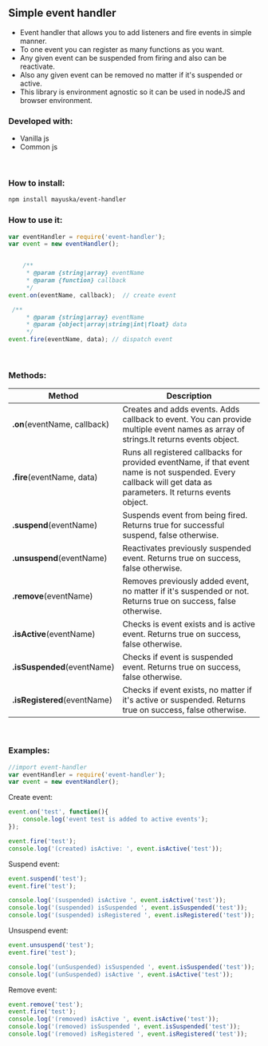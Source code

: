 ## Simple event handler
- Event handler that allows you to add listeners and fire events in simple manner. 
- To one event you can register as many functions as you want.
- Any given event can be suspended from firing and also can be reactivate. 
- Also any given event can be removed no matter if it's suspended or active. 
- This library is environment agnostic so it can be used in nodeJS and browser environment.

### Developed with:
- Vanilla js
- Common js

<br/>

### How to install:
```bash
npm install mayuska/event-handler
```

### How to use it:
```javascript
var eventHandler = require('event-handler');
var event = new eventHandler();


    /**
     * @param {string|array} eventName
     * @param {function} callback
     */
event.on(eventName, callback);  // create event

 /**
     * @param {string|array} eventName
     * @param {object|array|string|int|float} data
     */
event.fire(eventName, data); // dispatch event
```

<br/>

### Methods:

Method | Description 
--- | ---  
**.on**(eventName, callback)    | Creates and adds events. Adds callback to event. You can provide multiple event names as array of strings.It returns events object.
**.fire**(eventName, data)		| Runs all registered callbacks for provided eventName, if that event name is not suspended. Every callback will get data as parameters. It returns events object.
**.suspend**(eventName)         | Suspends event from being fired. Returns true for successful suspend, false otherwise.
**.unsuspend**(eventName)       | Reactivates previously suspended event. Returns true on success, false otherwise.
**.remove**(eventName)          | Removes previously added event, no matter if it's suspended or not. Returns true on success, false otherwise.
**.isActive**(eventName)        | Checks is event exists and is active event. Returns true on success, false otherwise.
**.isSuspended**(eventName)     | Checks if event is suspended event. Returns true on success, false otherwise.
**.isRegistered**(eventName)    | Checks if event exists, no matter if it's active or suspended. Returns true on success, false otherwise.


 <br/>

### Examples:

```javascript
//import event-handler
var eventHandler = require('event-handler');
var event = new eventHandler();
```

Create event:
```javascript
event.on('test', function(){
    console.log('event test is added to active events');
});

event.fire('test');
console.log('(created) isActive: ', event.isActive('test'));
```

Suspend event:
```javascript
event.suspend('test');
event.fire('test');

console.log('(suspended) isActive ', event.isActive('test'));
console.log('(suspended) isSuspended ', event.isSuspended('test'));
console.log('(suspended) isRegistered ', event.isRegistered('test'));
```

Unsuspend event:
```javascript
event.unsuspend('test');
event.fire('test');

console.log('(unSuspended) isSuspended ', event.isSuspended('test'));
console.log('(unSuspended) isActive ', event.isActive('test'));
```

Remove event:
```javascript
event.remove('test');
event.fire('test');
console.log('(removed) isActive ', event.isActive('test'));
console.log('(removed) isSuspended ', event.isSuspended('test'));
console.log('(removed) isRegistered ', event.isRegistered('test'));
```



